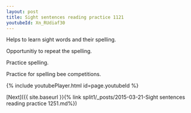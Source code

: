 ```yaml
---
layout: post
title: Sight sentences reading practice 1121
youtubeId: Xn_RUdiaf30
---
```

 
 
Helps to learn sight words and their spelling.

Opportunitiy to repeat the spelling. 

Practice spelling. 
 
Practice for spelling bee competitions. 
 
{% include youtubePlayer.html id=page.youtubeId %}
 
 

[Next]({{ site.baseurl }}{% link  split1/_posts/2015-03-21-Sight sentences reading practice 1251.md%})
 
